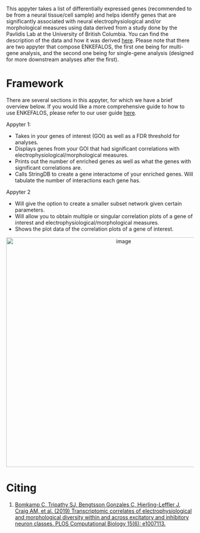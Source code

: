 This appyter takes a list of differentially expressed genes (recommended to be from a neural tissue/cell sample) and helps identify genes that are significantly associated with neural electrophysiological and/or morphological measures using data derived from a study done by the Pavlidis Lab at the University of British Columbia. You can find the description of the data and how it was derived [here](https://github.com/PavlidisLab/transcriptomic_correlates). Please note that there are two appyter that compose ENKEFALOS, the first one being for multi-gene analysis, and the second one being for single-gene analysis (designed for more downstream analyses after the first).

# Framework
There are several sections in this appyter, for which we have a brief overview below. If you would like a more comprehensive guide to how to use ENKEFALOS, please refer to our user guide [here](https://docs.google.com/document/d/15h8A65FygTK2_KLA_-6R8u8clJSRnF7yHLFAvN7BN6Y/edit?tab=t.0#heading=h.ola4n01ccsle).

Appyter 1:
- Takes in your genes of interest (GOI) as well as a FDR threshold for analyses.
- Displays genes from your GOI that had significant correlations with electrophysiological/morphological measures.
- Prints out the number of enriched genes as well as what the genes with significant correlations are.
- Calls StringDB to create a gene interactome of your enriched genes. Will tabulate the number of interactions each gene has.
  
Appyter 2
- Will give the option to create a smaller subset network given certain parameters.
- Will allow you to obtain multiple or singular correlation plots of a gene of interest and electrophysiological/morphological measures.
- Shows the plot data of the correlation plots of a gene of interest.

<p align="center">
  <img width="615" alt="image" src="https://github.com/KrishU27/Enkefalos/assets/132734331/c378127d-4168-43cd-8907-46f2e0a65e3f">
</p>

# Citing
1. [Bomkamp C, Tripathy SJ, Bengtsson Gonzales C, Hjerling-Leffler J, Craig AM, et al. (2019) Transcriptomic correlates of electrophysiological and morphological diversity within and across excitatory and inhibitory neuron classes. PLOS Computational Biology 15(6): e1007113.](https://journals.plos.org/ploscompbiol/article/citation?id=10.1371/journal.pcbi.1007113)
